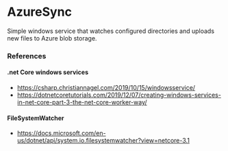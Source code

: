 ﻿# AzureSync
Simple windows service that watches configured directories and uploads new files to Azure blob storage.

### References
#### .net Core windows services
  - https://csharp.christiannagel.com/2019/10/15/windowsservice/
  - https://dotnetcoretutorials.com/2019/12/07/creating-windows-services-in-net-core-part-3-the-net-core-worker-way/

#### FileSystemWatcher
  - https://docs.microsoft.com/en-us/dotnet/api/system.io.filesystemwatcher?view=netcore-3.1
  